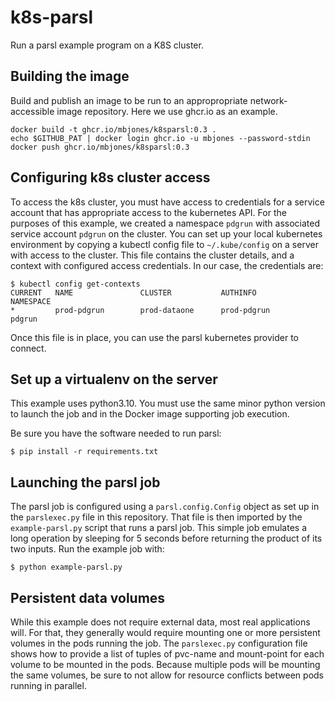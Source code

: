 # k8s-parsl

Run a parsl example program on a K8S cluster.

## Building the image

Build and publish an image to be run to an appropropriate network-accessible image repository.
Here we use ghcr.io as an example.

```
docker build -t ghcr.io/mbjones/k8sparsl:0.3 .
echo $GITHUB_PAT | docker login ghcr.io -u mbjones --password-stdin
docker push ghcr.io/mbjones/k8sparsl:0.3
```

## Configuring k8s cluster access

To access the k8s cluster, you must have access to credentials for a service account that
has appropriate access to the kubernetes API. For the purposes of this example, 
we created a namespace `pdgrun` with associated service account `pdgrun` on the cluster. You
can set up your local kubernetes environment by copying a kubectl config file to `~/.kube/config`
on a server with access to the cluster. This file contains the cluster details, and a context with
configured access credentials. In our case, the credentials are:

```
$ kubectl config get-contexts
CURRENT   NAME               CLUSTER           AUTHINFO           NAMESPACE
*         prod-pdgrun        prod-dataone      prod-pdgrun        pdgrun
```

Once this file is in place, you can use the parsl kubernetes provider to connect.

## Set up a virtualenv on the server

This example uses python3.10. You must use the same minor python version to launch the job and in the
Docker image supporting job execution.

Be sure you have the software needed to run parsl:

```
$ pip install -r requirements.txt
```

## Launching the parsl job

The parsl job is configured using a `parsl.config.Config` object as set up in the `parslexec.py` file 
in this repository. That file is then imported by the `example-parsl.py` script that runs a parsl job. 
This simple job emulates a long operation by sleeping for 5 seconds before returning the product of 
its two inputs. Run the example job with:

```
$ python example-parsl.py
```

## Persistent data volumes

While this example does not require external data, most real applications will. For that, they
generally would require mounting one or more persistent volumes in the pods running the job. The
`parslexec.py` configuration file shows how to provide a list of tuples of pvc-name and mount-point 
for each volume to be mounted in the pods.  Because multiple pods will be mounting the same volumes,
be sure to not allow for resource conflicts between pods running in parallel.
